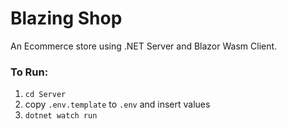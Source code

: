 ﻿# Blazing Shop

An Ecommerce store using .NET Server and Blazor Wasm Client.

### To Run:

1. `cd Server`
1. copy `.env.template` to `.env` and insert values
1. `dotnet watch run`
